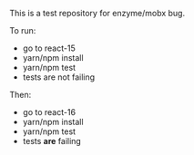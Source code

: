 This is a test repository for enzyme/mobx bug.

To run:
  - go to react-15
  - yarn/npm install
  - yarn/npm test
  - tests are not failing

Then:
  - go to react-16
  - yarn/npm install
  - yarn/npm test
  - tests **are** failing
